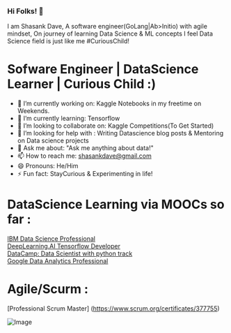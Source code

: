 ### Hi Folks! 👋
I am Shasank Dave, A software engineer(GoLang|Ab>Initio) with agile mindset, On journey of learning Data Science & ML concepts
I feel Data Science field is just like me #CuriousChild!

# Sofware Engineer | DataScience Learner | Curious Child :)

- 🔭 I’m currently working on: Kaggle Notebooks in my freetime on Weekends.
- 🌱 I’m currently learning: Tensorflow
- 👯 I’m looking to collaborate on: Kaggle Competitions(To Get Started)
- 🤔 I’m looking for help with : Writing Datascience blog posts & Mentoring on Data science projects
- 💬 Ask me about: "Ask me anything about data!"
- 📫 How to reach me: shasankdave@gmail.com
- 😄 Pronouns: He/Him
- ⚡ Fun fact: StayCurious & Experimenting in life!

# DataScience Learning via MOOCs so far :
[IBM Data Science Professional](https://www.coursera.org/account/accomplishments/specialization/certificate/SBHQ52YBWSWE) <br/>
[DeepLearning.AI Tensorflow Developer](https://www.coursera.org/account/accomplishments/specialization/certificate/YXDQ8EGP95TC) <br/>
[DataCamp: Data Scientist with python track](https://www.datacamp.com/statement-of-accomplishment/track/ccb4ffeba9febfa6dce4d09f0a302af2695b801e) <br/>
[Google Data Analytics Professional](https://coursera.org/share/4501cc94cd0e8a49b20edfba0a28bde2) <br/>

# Agile/Scurm :
[Professional Scrum Master] (https://www.scrum.org/certificates/377755) 

![Image](https://cdn.dribbble.com/users/82162/screenshots/3579187/staycurious_wip.gif)




